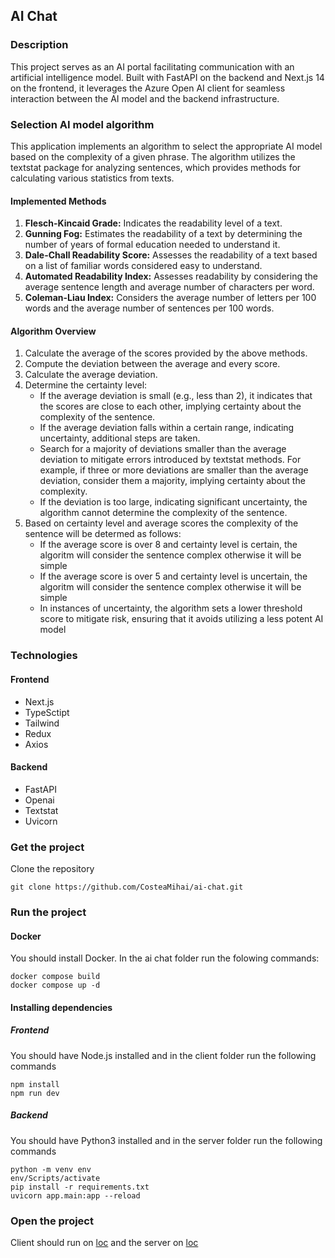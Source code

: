## AI Chat

### Description

This project serves as an AI portal facilitating communication with an artificial intelligence model. Built with FastAPI on the backend and Next.js 14 on the frontend, it leverages the Azure Open AI client for seamless interaction between the AI model and the backend infrastructure.

### Selection AI model algorithm

This application implements an algorithm to select the appropriate AI model based on the complexity of a given phrase. The algorithm utilizes the textstat package for analyzing sentences, which provides methods for calculating various statistics from texts.

#### Implemented Methods

1. **Flesch-Kincaid Grade:** Indicates the readability level of a text.
2. **Gunning Fog:** Estimates the readability of a text by determining the number of years of formal education needed to understand it.
3. **Dale-Chall Readability Score:** Assesses the readability of a text based on a list of familiar words considered easy to understand.
4. **Automated Readability Index:** Assesses readability by considering the average sentence length and average number of characters per word.
5. **Coleman-Liau Index:** Considers the average number of letters per 100 words and the average number of sentences per 100 words.

#### Algorithm Overview

1. Calculate the average of the scores provided by the above methods.
2. Compute the deviation between the average and every score.
3. Calculate the average deviation.
4. Determine the certainty level:
   - If the average deviation is small (e.g., less than 2), it indicates that the scores are close to each other, implying certainty about the complexity of the sentence.
   - If the average deviation falls within a certain range, indicating uncertainty, additional steps are taken.
   - Search for a majority of deviations smaller than the average deviation to mitigate errors introduced by textstat methods. For example, if three or more deviations are smaller than the average deviation, consider them a majority, implying certainty about the complexity.
   - If the deviation is too large, indicating significant uncertainty, the algorithm cannot determine the complexity of the sentence.
5. Based on certainty level and average scores the complexity of the sentence will be determed as follows:
    - If the average score is over 8 and certainty level is certain, the algoritm will consider the sentence complex otherwise it will be simple
    - If the average score is over 5 and certainty level is uncertain, the algoritm will consider the sentence complex otherwise it will be simple
    - In instances of uncertainty, the algorithm sets a lower threshold score to mitigate risk, ensuring that it avoids utilizing a less potent AI model

### Technologies

#### Frontend
- Next.js
- TypeSctipt
- Tailwind
- Redux
- Axios

#### Backend
- FastAPI
- Openai
- Textstat
- Uvicorn

### Get the project
Clone the repository

```
git clone https://github.com/CosteaMihai/ai-chat.git
```

### Run the project

#### Docker
You should install Docker. In the ai chat folder run the folowing commands:

```
docker compose build
docker compose up -d
```

#### Installing dependencies

##### Frontend
You should have Node.js installed and in the client folder run the following commands

```
npm install
npm run dev
```

##### Backend
You should have Python3 installed and in the server folder run the following commands

```
python -m venv env
env/Scripts/activate
pip install -r requirements.txt 
uvicorn app.main:app --reload
```

### Open the project
Client should run on [loc](http://localhost:3000/) and the server on [loc](http://localhost:8000/)



